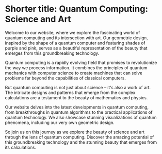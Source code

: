 <!--font:Montserrat-->

# Shorter title: Quantum Computing: Science and Art

Welcome to our website, where we explore the fascinating world of quantum computing and its intersection with art. Our geometric design, inspired by the shape of a quantum computer and featuring shades of purple and pink, serves as a beautiful representation of the beauty that emerges from this groundbreaking technology.

Quantum computing is a rapidly evolving field that promises to revolutionize the way we process information. It combines the principles of quantum mechanics with computer science to create machines that can solve problems far beyond the capabilities of classical computers.

But quantum computing is not just about science – it's also a work of art. The intricate designs and patterns that emerge from the complex calculations are a testament to the beauty of mathematics and physics.

Our website delves into the latest developments in quantum computing, from breakthroughs in quantum algorithms to the practical applications of quantum technology. We also showcase stunning visualizations of quantum phenomena, including our very own geometric design.

So join us on this journey as we explore the beauty of science and art through the lens of quantum computing. Discover the amazing potential of this groundbreaking technology and the stunning beauty that emerges from its calculations.

<!--

Write me markdown content of website with wallpaper:

"A geometric design in shades of purple and pink, inspired by the shape of a quantum computer"

The header of the page should not be copy of the text but rather a real content of the website which is using this wallpaper.


---


# Quantum Wallpaper

Decorate your desktop or phone with our stunning geometric wallpaper inspired by the shape of a quantum computer. The design features shades of purple and pink, creating a mesmerizing effect that is sure to catch everyone's eye.

Whether you're a fan of quantum computing or just looking for a unique and stylish wallpaper, our Quantum Wallpaper is the perfect choice. It's easy to download and set as your background, so you can enjoy its beauty every day.

Get your hands on this amazing wallpaper today and add a touch of sophistication to your digital life!


---


Heading should not include word "wallpaper". The website should not be about the wallpaper itself, wallpaper is just a related background, rewrite whole content.


---


# Quantum Computing: Where Science Meets Art

Welcome to our website, where we explore the fascinating world of quantum computing. Our geometric design in shades of purple and pink, inspired by the shape of a quantum computer, serves as the perfect backdrop for our exploration.

Quantum computing is a rapidly evolving field that promises to revolutionize the way we process information. It combines the principles of quantum mechanics with computer science to create machines that can solve problems far beyond the capabilities of classical computers.

But quantum computing is not just about science – it's also a work of art. The intricate designs and patterns that emerge from the complex calculations are a testament to the beauty of mathematics and physics.

Our website delves into the latest developments in quantum computing, from breakthroughs in quantum algorithms to the practical applications of quantum technology. We also showcase stunning visualizations of quantum phenomena, including our very own geometric wallpaper.

So join us on this journey where science meets art, and discover the amazing world of quantum computing.


---


Heading is too long, rewrite whole content.


---


# Exploring the Intersection of Science and Art: Quantum Computing

Welcome to our website, where we explore the fascinating world of quantum computing and its intersection with art. Our geometric design, featuring shades of purple and pink inspired by the shape of a quantum computer, serves as a beautiful backdrop for this exploration.

Quantum computing is a rapidly evolving field that promises to revolutionize the way we process information. It combines the principles of quantum mechanics with computer science to create machines that can solve problems far beyond the capabilities of classical computers.

But quantum computing is not just about science – it's also a work of art. The intricate designs and patterns that emerge from the complex calculations are a testament to the beauty of mathematics and physics.

Our website delves into the latest developments in quantum computing, from breakthroughs in quantum algorithms to the practical applications of quantum technology. We also showcase stunning visualizations of quantum phenomena, including our very own geometric design.

So join us on this journey as we explore the intersection of science and art through the lens of quantum computing. Discover the amazing potential of this groundbreaking technology and the stunning beauty that emerges from its calculations.


---


Heading is too long, rewrite whole content.


---


# Quantum Computing: Exploring the Beauty of Science and Art

Welcome to our website, where we explore the fascinating world of quantum computing and its intersection with art. Our geometric design, inspired by the shape of a quantum computer and featuring shades of purple and pink, serves as a beautiful representation of the beauty that emerges from this groundbreaking technology.

Quantum computing is a rapidly evolving field that promises to revolutionize the way we process information. It combines the principles of quantum mechanics with computer science to create machines that can solve problems far beyond the capabilities of classical computers.

But quantum computing is not just about science – it's also a work of art. The intricate designs and patterns that emerge from the complex calculations are a testament to the beauty of mathematics and physics.

Our website delves into the latest developments in quantum computing, from breakthroughs in quantum algorithms to the practical applications of quantum technology. We also showcase stunning visualizations of quantum phenomena, including our very own geometric design.

So join us on this journey as we explore the beauty of science and art through the lens of quantum computing. Discover the amazing potential of this groundbreaking technology and the stunning beauty that emerges from its calculations.


---


Write me a Google font which is best fitting for the website.

Pick from the list:
- Poppins
- Alegreya
- Roboto
- Lobster
- Dancing Script
- IBM Plex Sans
- Raleway
- Open Sans
- Barlow Condensed
- Lato
- Great Vibes
- Exo 2
- Montserrat
- Futura
- Playfair Display
- Inter
- Orbitron


Write just the font name nothing else.


---


Montserrat

-->
